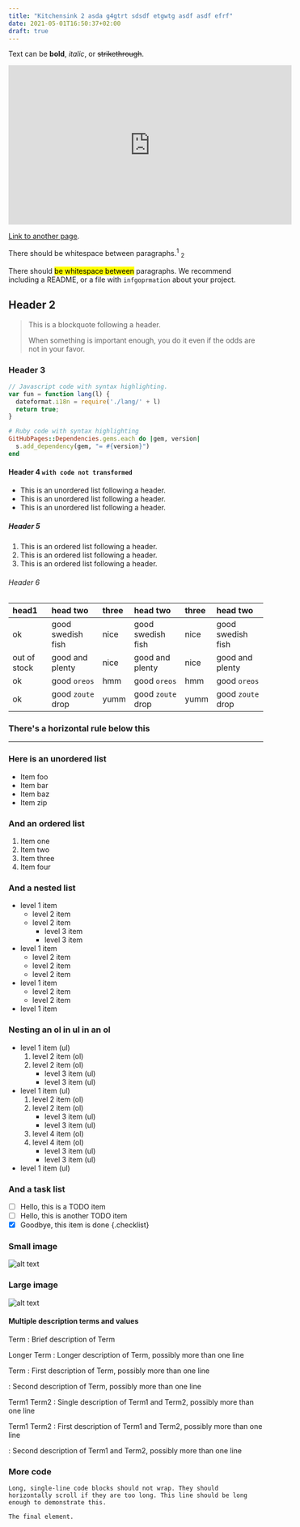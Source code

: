 ```yaml
---
title: "Kitchensink 2 asda g4gtrt sdsdf etgwtg asdf asdf efrf"
date: 2021-05-01T16:50:37+02:00
draft: true
---
```


Text can be **bold**, *italic*, or ~~strikethrough~~.

<iframe width="560" height="315" src="https://www.youtube-nocookie.com/embed/KICla9k7h28" title="YouTube video player" frameborder="0" allow="accelerometer; autoplay; clipboard-write; encrypted-media; gyroscope; picture-in-picture" allowfullscreen></iframe>


[Link to another page](https://hellodevops.blog).

There should be whitespace between paragraphs.<sup>1</sup> <sub>2</sub>

There should <mark>be whitespace between</mark> paragraphs. We recommend including a README, or a file with `infgoprmation` about your project.

## Header 2

> This is a blockquote following a header.
>
> When something is important enough, you do it even if the odds are not in your favor.

### Header 3

```js
// Javascript code with syntax highlighting.
var fun = function lang(l) {
  dateformat.i18n = require('./lang/' + l)
  return true;
}
```

```ruby
# Ruby code with syntax highlighting
GitHubPages::Dependencies.gems.each do |gem, version|
  s.add_dependency(gem, "= #{version}")
end
```

#### Header 4 `with code not transformed`

* This is an unordered list following a header.
* This is an unordered list following a header.
* This is an unordered list following a header.

##### Header 5

1. This is an ordered list following a header.
2. This is an ordered list following a header.
3. This is an ordered list following a header.

###### Header 6

| head1        | head two          | three | head two          | three | head two          |
|:-------------|:------------------|:------|:------------------|:------|:------------------|
| ok           | good swedish fish | nice  | good swedish fish | nice  | good swedish fish |
| out of stock | good and plenty   | nice  | good and plenty   | nice  | good and plenty   |
| ok           | good `oreos`      | hmm   | good `oreos`      | hmm   | good `oreos`      |
| ok           | good `zoute` drop | yumm  | good `zoute` drop | yumm  | good `zoute` drop |

### There's a horizontal rule below this

* * *

### Here is an unordered list

* Item foo
* Item bar
* Item baz
* Item zip

### And an ordered list

1. Item one
1. Item two
1. Item three
1. Item four

### And a nested list

* level 1 item
  * level 2 item
  * level 2 item
    * level 3 item
    * level 3 item
* level 1 item
  * level 2 item
  * level 2 item
  * level 2 item
* level 1 item
  * level 2 item
  * level 2 item
* level 1 item

### Nesting an ol in ul in an ol

* level 1 item (ul)
  1. level 2 item (ol)
  1. level 2 item (ol)
      * level 3 item (ul)
      * level 3 item (ul)
* level 1 item (ul)
  1. level 2 item (ol)
  2. level 2 item (ol)
      * level 3 item (ul)
      * level 3 item (ul)
  3. level 4 item (ol)
  4. level 4 item (ol)
      * level 3 item (ul)
      * level 3 item (ul)
* level 1 item (ul)

### And a task list

* [ ] Hello, this is a TODO item
* [ ] Hello, this is another TODO item
* [x] Goodbye, this item is done
{.checklist}

### Small image

![alt text](https://github.githubassets.com/images/icons/emoji/octocat.png)

### Large image

![alt text](https://guides.github.com/activities/hello-world/branching.png)

#### Multiple description terms and values

Term
: Brief description of Term

Longer Term
: Longer description of Term,
  possibly more than one line

Term
: First description of Term,
  possibly more than one line

: Second description of Term,
  possibly more than one line

Term1
Term2
: Single description of Term1 and Term2,
  possibly more than one line

Term1
Term2
: First description of Term1 and Term2,
  possibly more than one line

: Second description of Term1 and Term2,
  possibly more than one line
  
### More code

```plain
Long, single-line code blocks should not wrap. They should horizontally scroll if they are too long. This line should be long enough to demonstrate this.
```

```plain
The final element.
```
